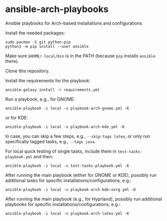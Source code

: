 # ansible-arch-playbooks
Ansible playbooks for Arch-based installations and configurations

Install the needed packages:

```
sudo pacman -S git python-pip
python3 -m pip install --user ansible
```

Make sure `$HOME/.local/bin` is in the PATH (because `pip` installs `ansible` there).

Clone this repository.

Install the requirements for the playbook:

```
ansible-galaxy install -r requirements.yml
```

Run a playbook, e.g., for GNOME:

```
ansible-playbook -i local -v playbook-arch-gnome.yml -K
```

or for KDE:

```
ansible-playbook -i local -v playbook-arch-kde.yml -K
```

In case, you can skip a few steps, e.g., `--skip-tags latex`, or only run specifically tagged tasks, e.g., `--tags java`.

For local quick testing of single tasks, include them in `test-tasks-playbook.yml` and then:

```
ansible-playbook -i local -v test-tasks-playbook.yml -K
```

After running the main playbook (either for GNOME or KDE), possibly run additional tasks for specific installations/configurations, e.g.:

```
ansible-playbook -i local -v playbook-arch-kde-xorg.yml -K
```

After running the main playbook (e.g., for Hyprland), possibly run additional playbooks for specific installations/configurations, e.g.:

```
ansible-playbook -i local -v playbook-arch-latex.yml -K
```
